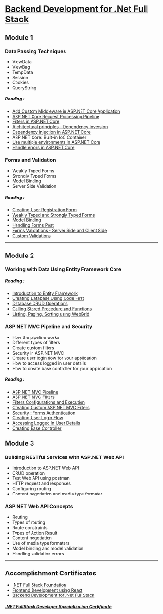 ﻿# [Backend Development for .Net Full Stack](https://www.coursera.org/learn/backend-development-dot-net-fullstack/home/welcome)

## Module 1

### Data Passing Techniques

- ViewData
- ViewBag
- TempData
- Session
- Cookies
- QueryString

##### Reading :

- [Add Custom Middleware in ASP.NET Core Application](https://www.tutorialsteacher.com/core/how-to-add-custom-middleware-aspnet-core)
- [ASP.NET Core Request Processing Pipeline](https://dotnettutorials.net/lesson/asp-net-core-request-processing-pipeline/)
- [Filters in ASP.NET Core](https://learn.microsoft.com/en-us/aspnet/core/mvc/controllers/filters?view=aspnetcore-5.0)
- [Architectural principles - Dependency inversion](https://learn.microsoft.com/en-us/dotnet/architecture/modern-web-apps-azure/architectural-principles#dependency-inversion)
- [Dependency injection in ASP.NET Core](https://learn.microsoft.com/en-us/aspnet/core/fundamentals/dependency-injection?view=aspnetcore-5.0)
- [ASP.NET Core: Built-in IoC Container](https://www.tutorialsteacher.com/core/internals-of-builtin-ioc-container-in-aspnet-core)
- [Use multiple environments in ASP.NET Core](https://learn.microsoft.com/en-us/aspnet/core/fundamentals/environments?view=aspnetcore-5.0)
- [Handle errors in ASP.NET Core](https://learn.microsoft.com/en-us/aspnet/core/fundamentals/error-handling?view=aspnetcore-7.0)

### Forms and Validation

- Weakly Typed Forms
- Strongly Typed Forms
- Model Binding
- Server Side Validation

##### Reading :

- [Creating User Registration Form](https://www.c-sharpcorner.com/article/creating-user-registration-form-in-asp-net-core-mvc-web-application/)
- [Weakly Typed and Strongly Typed Forms](https://www.codeproject.com/Articles/1078491/Creating-Forms-in-ASP-NET-MVC)
- [Model Binding](https://www.c-sharpcorner.com/article/use-of-model-binder-in-mvc-and-web-api/)
- [Handling Forms Post](https://www.c-sharpcorner.com/article/posting-form-data-from-Asp-Net-page-to-another-url/)
- [Forms Validations - Server Side and Client Side](https://www.computer.org/publications/tech-news/trends/client-side-form-validation)
- [Custom Validations](https://www.coursera.org/learn/backend-development-dot-net-fullstack/supplement/tMMq4/further-reading-on-forms-and-validation)

---

## Module 2

### Working with Data Using Entity Framework Core

##### Reading :

- [Introduction to Entity Framework](https://learn.microsoft.com/en-us/ef/core/)
- [Creating Database Using Code First](https://www.c-sharpcorner.com/article/create-a-new-database-using-code-first-in-entity-framework/)
- [Database CRUD Operations](https://dotnettutorials.net/lesson/crud-operations-in-entity-framework/)
- [Calling Stored Procedure and Functions](https://www.c-sharpcorner.com/UploadFile/ff2f08/call-store-procedure-from-entity-framework/)
- [Listing, Paging, Sorting using WebGrid](https://www.c-sharpcorner.com/blogs/mvc-searching-sorting-and-paging-in-web-grid)

### ASP.NET MVC Pipeline and Security

- How the pipeline works
- Different types of filters
- Create custom filters
- Security in ASP.NET MVC
- Create user login flow for your application
- How to access logged in user details
- How to create base controller for your application

##### Reading :

- [ASP.NET MVC Pipeline](https://www.c-sharpcorner.com/article/mvc-architecture-its-pipeline4/)
- [ASP.NET MVC Filters](https://www.tutorialsteacher.com/mvc/filters-in-asp.net-mvc)
- [Filters Configurations and Execution](https://www.tutorialsteacher.com/mvc/filters-in-asp.net-mvc)
- [Creating Custom ASP.NET MVC Filters](https://www.tutorialsteacher.com/articles/create-custom-filters)
- [Security : Forms Authentication](https://www.c-sharpcorner.com/article/forms-authentication-in-mvc/)
- [Creating User Login Flow](https://www.c-sharpcorner.com/UploadFile/cd3310/using-mvc-Asp-Net-tools-create-simple-login-form/)
- [Accessing Logged In User Details](https://learn.microsoft.com/en-us/aspnet/mvc/overview/security/create-an-aspnet-mvc-5-web-app-with-email-confirmation-and-password-reset)
- [Creating Base Controller](https://www.tutorialsteacher.com/mvc/mvc-controller)

## Module 3

### Building RESTful Services with ASP.NET Web API

- Introduction to ASP.NET Web API
- CRUD operation
- Test Web API using postman
- HTTP request and responses
- Configuring routing
- Content negotiation and media type formater

### ASP.NET Web API Concepts

- Routing
- Types of routing
- Route constraints
- Types of Action Result
- Content negotiation
- Use of media type formaters
- Model binding and model validation
- Handling validation errors

---

## Accomplishment Certificates

- [.NET Full Stack Foundation](https://coursera.org/share/1acac88129955a2bee32290ba1c9a8d5)
- [Frontend Development using React](https://1drv.ms/b/s!ApTanr6lVq20hM0E2hH0EXI5OkoGtg?e=ytONfu)
- [Backend Development for .Net Full Stack](https://coursera.org/share/15a764efe444f9ef5133413bb84fa8b4)

##### [.NET FullStack Developer Specialization Certificate](https://1drv.ms/b/s!ApTanr6lVq20hM0F8FK3bdRIo7IXCw?e=iyu5WD)
